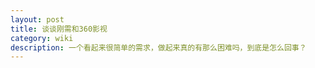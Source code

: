 ```yaml
---
layout: post
title: 谈谈刚需和360影视
category: wiki
description: 一个看起来很简单的需求，做起来真的有那么困难吗，到底是怎么回事？
---
```


[X-Flowing]:    http://xff2016.club  "X-Flowing"
